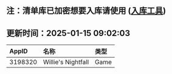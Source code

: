 ## 注：清单库已加密想要入库请使用 ([入库工具](https://github.com/BlankTMing/ManifestAutoUpdate/releases))

## 更新时间：2025-01-15 09:02:03
| AppID | 名称 | 类型  |
| :-------------------- | :----------------------------- | :----------- |
| 3198320 | Willie's Nightfall| Game |
